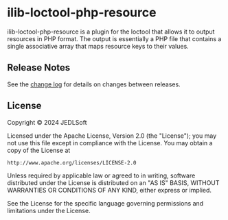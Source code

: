 # ilib-loctool-php-resource

ilib-loctool-php-resource is a plugin for the loctool that
allows it to output resources in PHP format. The output is essentially
a PHP file that contains a single associative array that maps
resource keys to their values.

## Release Notes

See the [change log](./ChangeLog.md) for details on changes between releases.

## License

Copyright © 2024 JEDLSoft

Licensed under the Apache License, Version 2.0 (the "License");
you may not use this file except in compliance with the License.
You may obtain a copy of the License at

    http://www.apache.org/licenses/LICENSE-2.0

Unless required by applicable law or agreed to in writing, software
distributed under the License is distributed on an "AS IS" BASIS,
WITHOUT WARRANTIES OR CONDITIONS OF ANY KIND, either express or implied.

See the License for the specific language governing permissions and
limitations under the License.
